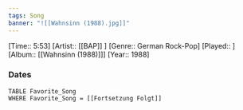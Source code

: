 ```yaml
---
tags: Song  
banner: "![[Wahnsinn (1988).jpg]]"
---
```

[Time:: 5:53]
[Artist:: [[BAP]] ]
[Genre:: German Rock-Pop]
[Played:: ]
[Album:: [[Wahnsinn (1988)]]]
[Year:: 1988]
### Dates
````dataview
TABLE Favorite_Song
WHERE Favorite_Song = [[Fortsetzung Folgt]]
````